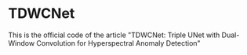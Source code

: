 # TDWCNet
This is the official code of the article "TDWCNet: Triple UNet with Dual-Window Convolution for Hyperspectral Anomaly Detection"
